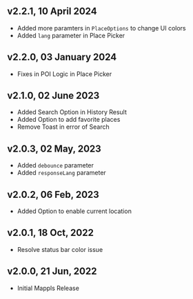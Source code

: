 ## v2.2.1, 10 April 2024
- Added more paramters in `PlaceOptions` to change UI colors
- Added `lang` parameter in Place Picker

## v2.2.0, 03 January 2024
- Fixes in POI Logic in Place Picker

## v2.1.0, 02 June 2023
- Added Search Option in History Result
- Added Option to add favorite places
- Remove Toast in error of Search

## v2.0.3, 02 May, 2023
- Added `debounce` parameter
- Added `responseLang` parameter

## v2.0.2, 06 Feb, 2023
- Added Option to enable current location

## v2.0.1, 18 Oct, 2022
- Resolve status bar color issue

## v2.0.0, 21 Jun, 2022
- Initial Mappls Release